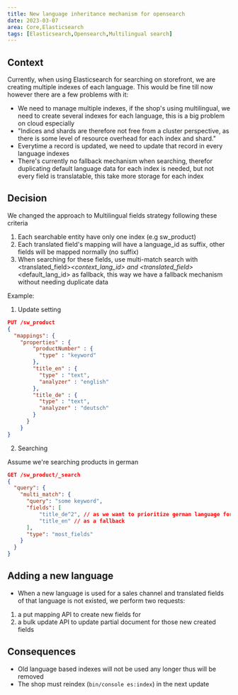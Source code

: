 ```yaml
---
title: New language inheritance mechanism for opensearch
date: 2023-03-07
area: Core,Elasticsearch
tags: [Elasticsearch,Opensearch,Multilingual search]
---
```


## Context

Currently, when using Elasticsearch for searching on storefront, we are creating multiple indexes of each language. This would be fine till now however there are a few problems with it:

- We need to manage multiple indexes, if the shop's using multilingual, we need to create several indexes for each language, this is a big problem on cloud especially
- "Indices and shards are therefore not free from a cluster perspective, as there is some level of resource overhead for each index and shard."
- Everytime a record is updated, we need to update that record in every language indexes
- There's currently no fallback mechanism when searching, therefor duplicating default language data for each index is needed, but not every field is translatable, this take more storage for each index 

## Decision

We changed the approach to Multilingual fields strategy following these criteria

1. Each searchable entity have only one index (e.g sw_product)
2. Each translated field's mapping will have a language_id as suffix, other fields will be mapped normally (no suffix)
3. When searching for these fields, use multi-match search with <translated_field>_<context_lang_id> and <translated_field>_<default_lang_id> as fallback, this way we have a fallback mechanism without needing duplicate data

Example:

1. Update setting

```json
PUT /sw_product
{
  "mappings": {
    "properties" : {
        "productNumber" : {
          "type" : "keyword"
        }, 
        "title_en" : {
          "type" : "text",
          "analyzer" : "english"
        },  
        "title_de" : {
          "type" : "text",
          "analyzer" : "deutsch"
        }
      }
    }
}
```

2. Searching

Assume we're searching products in german

```json
GET /sw_product/_search
{
  "query": {
    "multi_match": {
      "query": "some keyword",
      "fields": [
          "title_de^2", // as we want to prioritize german language for example
          "title_en" // as a fallback
      ],
      "type": "most_fields" 
    }
  }
}

```

## Adding a new language

- When a new language is used for a sales channel and translated fields of that language is not existed, we perform two requests:

1. a put mapping API to create new fields for 
2. a bulk update API to update partial document for those new created fields

## Consequences

- Old language based indexes will not be used any longer thus will be removed
- The shop must reindex (`bin/console es:index`) in the next update
